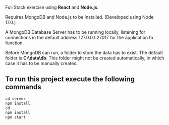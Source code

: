 Full Stack exercise using **React** and **Node.js**.

Requires MongoDB and Node.js to be installed. (Developed using Node 17.0.)

A MongoDB Database Server has to be running locally, listening for connections in the default address 127.0.0.1:27017 for the application to function.

Before MongoDB can run, a folder to store the data has to exist. The default folder is **C:\\data\\db**. This folder might not be created automatically, in which case it has to be manually created.

## To run this project execute the following commands

```javascript
cd server
npm install
cd ..
npm install
npm start
```

